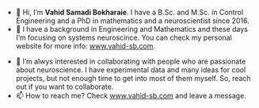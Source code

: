 - 👋 Hi, I’m **Vahid Samadi Bokharaie**. I have a B.Sc. and M.Sc. in Control Engineering and a PhD in mathematics and a neuroscientist since 2016.
- 👀 I have a background in Engineering and Mathematics and these days I’m focusing on systems neuroscince. You can check my personal website for more info: www.vahid-sb.com.
<!---- 🌱 I’m currently learning ...--->
- 💞️ I’m alwys interested in collaborating with people who are passionate about neuroscience. I have experimental data and many ideas for cool projects, but not enough time to get into most of them myself. So, reach out if you want to collaborate.  
- 📫 How to reach me? Check www.vahid-sb.com and leave a message. 

<!---
vahid-sb/vahid-sb is a ✨ special ✨ repository because its `README.md` (this file) appears on your GitHub profile.
You can click the Preview link to take a look at your changes.
--->
